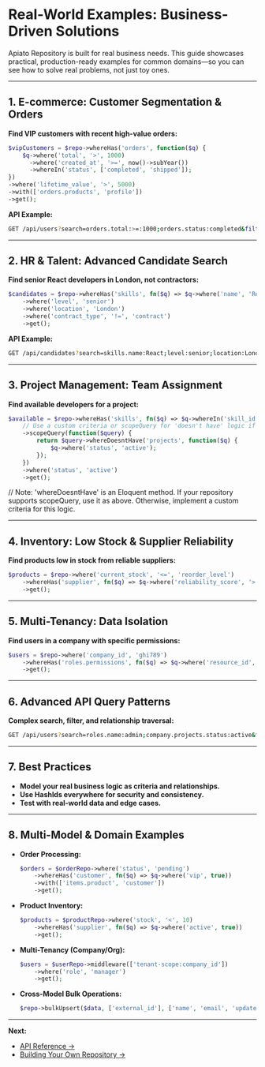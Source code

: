 # Real-World Examples: Business-Driven Solutions

Apiato Repository is built for real business needs. This guide showcases practical, production-ready examples for common domains—so you can see how to solve real problems, not just toy ones.

---

## 1. E-commerce: Customer Segmentation & Orders

**Find VIP customers with recent high-value orders:**
```php
$vipCustomers = $repo->whereHas('orders', function($q) {
    $q->where('total', '>', 1000)
      ->where('created_at', '>=', now()->subYear())
      ->whereIn('status', ['completed', 'shipped']);
})
->where('lifetime_value', '>', 5000)
->with(['orders.products', 'profile'])
->get();
```

**API Example:**
```bash
GET /api/users?search=orders.total:>=:1000;orders.status:completed&filter=lifetime_value:>=:5000&with=orders.products,profile
```

---

## 2. HR & Talent: Advanced Candidate Search

**Find senior React developers in London, not contractors:**
```php
$candidates = $repo->whereHas('skills', fn($q) => $q->where('name', 'React'))
    ->where('level', 'senior')
    ->where('location', 'London')
    ->where('contract_type', '!=', 'contract')
    ->get();
```

**API Example:**
```bash
GET /api/candidates?search=skills.name:React;level:senior;location:London;contract_type:not:contract
```

---

## 3. Project Management: Team Assignment

**Find available developers for a project:**
```php
$available = $repo->whereHas('skills', fn($q) => $q->whereIn('skill_id', $skillIds))
    // Use a custom criteria or scopeQuery for 'doesn't have' logic if needed
    ->scopeQuery(function($query) {
        return $query->whereDoesntHave('projects', function($q) {
            $q->where('status', 'active');
        });
    })
    ->where('status', 'active')
    ->get();
```
// Note: 'whereDoesntHave' is an Eloquent method. If your repository supports scopeQuery, use it as above. Otherwise, implement a custom criteria for this logic.

---

## 4. Inventory: Low Stock & Supplier Reliability

**Find products low in stock from reliable suppliers:**
```php
$products = $repo->where('current_stock', '<=', 'reorder_level')
    ->whereHas('supplier', fn($q) => $q->where('reliability_score', '>', 8))
    ->get();
```

---

## 5. Multi-Tenancy: Data Isolation

**Find users in a company with specific permissions:**
```php
$users = $repo->where('company_id', 'ghi789')
    ->whereHas('roles.permissions', fn($q) => $q->where('resource_id', 'jkl012')->where('action', 'read'))
    ->get();
```

---

## 6. Advanced API Query Patterns

**Complex search, filter, and relationship traversal:**
```bash
GET /api/users?search=roles.name:admin;company.projects.status:active&filter=status:active&with=roles,company.projects
```

---

## 7. Best Practices

- **Model your real business logic as criteria and relationships.**
- **Use HashIds everywhere for security and consistency.**
- **Test with real-world data and edge cases.**

---

## 8. Multi-Model & Domain Examples

- **Order Processing:**
  ```php
  $orders = $orderRepo->where('status', 'pending')
      ->whereHas('customer', fn($q) => $q->where('vip', true))
      ->with(['items.product', 'customer'])
      ->get();
  ```
- **Product Inventory:**
  ```php
  $products = $productRepo->where('stock', '<', 10)
      ->whereHas('supplier', fn($q) => $q->where('active', true))
      ->get();
  ```
- **Multi-Tenancy (Company/Org):**
  ```php
  $users = $userRepo->middleware(['tenant-scope:company_id'])
      ->where('role', 'manager')
      ->get();
  ```
- **Cross-Model Bulk Operations:**
  ```php
  $repo->bulkUpsert($data, ['external_id'], ['name', 'email', 'updated_at']);
  ```

---

**Next:**
- [API Reference →](../reference/api-methods.md)
- [Building Your Own Repository →](../tutorials/building-user-repository.md)
